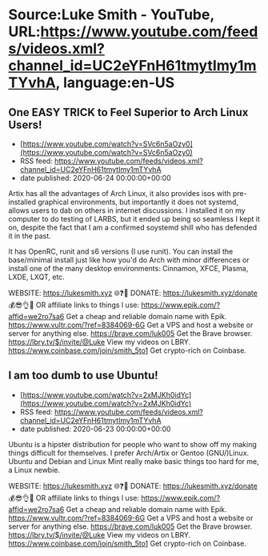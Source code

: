 # Source:Luke Smith - YouTube, URL:https://www.youtube.com/feeds/videos.xml?channel_id=UC2eYFnH61tmytImy1mTYvhA, language:en-US

## One EASY TRICK to Feel Superior to Arch Linux Users!
 - [https://www.youtube.com/watch?v=SVc6n5aOzy0](https://www.youtube.com/watch?v=SVc6n5aOzy0)
 - RSS feed: https://www.youtube.com/feeds/videos.xml?channel_id=UC2eYFnH61tmytImy1mTYvhA
 - date published: 2020-06-24 00:00:00+00:00

Artix has all the advantages of Arch Linux, it also provides isos with pre-installed graphical environments, but importantly it does not systemd, allows users to dab on others in internet discussions. I installed it on my computer to do testing of LARBS, but it ended up being so seamless I kept it on, despite the fact that I am a confirmed soystemd shill who has defended it in the past.

It has OpenRC, runit and s6 versions (I use runit). You can install the base/minimal install just like how you'd do Arch with minor differences or install one of the many desktop environments: Cinnamon, XFCE, Plasma, LXDE, LXQT, etc.

WEBSITE: https://lukesmith.xyz 🌐❓🔎
DONATE: https://lukesmith.xyz/donate 💰😎👌💯
OR affiliate links to things l use:
https://www.epik.com/?affid=we2ro7sa6 Get a cheap and reliable domain name with Epik.
https://www.vultr.com/?ref=8384069-6G Get a VPS and host a website or server for anything else.
https://brave.com/luk005 Get the Brave browser.
https://lbry.tv/$/invite/@Luke View my videos on LBRY.
https://www.coinbase.com/join/smith_5to1 Get crypto-rich on Coinbase.

## I am too dumb to use Ubuntu!
 - [https://www.youtube.com/watch?v=2xMJKh0idYc](https://www.youtube.com/watch?v=2xMJKh0idYc)
 - RSS feed: https://www.youtube.com/feeds/videos.xml?channel_id=UC2eYFnH61tmytImy1mTYvhA
 - date published: 2020-06-23 00:00:00+00:00

Ubuntu is a hipster distribution for people who want to show off my making things difficult for themselves. I prefer Arch/Artix or Gentoo (GNU/)Linux. Ubuntu and Debian and Linux Mint really make basic things too hard for me, a Linux newbie.

WEBSITE: https://lukesmith.xyz 🌐❓🔎
DONATE: https://lukesmith.xyz/donate 💰😎👌💯
OR affiliate links to things l use:
https://www.epik.com/?affid=we2ro7sa6 Get a cheap and reliable domain name with Epik.
https://www.vultr.com/?ref=8384069-6G Get a VPS and host a website or server for anything else.
https://brave.com/luk005 Get the Brave browser.
https://lbry.tv/$/invite/@Luke View my videos on LBRY.
https://www.coinbase.com/join/smith_5to1 Get crypto-rich on Coinbase.

